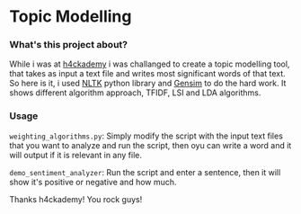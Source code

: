 # Topic Modelling 

### What's this project about? 

While i was at [h4ckademy](http://www.h4ckademy.com/) i was challanged to create a topic modelling tool, that takes as input a text file and writes most significant words of that text. 
So here is it, i used [NLTK](http://www.nltk.org/) python library and [Gensim](https://radimrehurek.com/gensim/) to do the hard work. 
It shows different algorithm approach, TFIDF, LSI and LDA algorithms. 

### Usage  

```weighting_algorithms.py```: Simply modify the script with the input text files that you want to analyze and run the script, then oyu can write a word and it will output if it is relevant in any file. 

```demo_sentiment_analyzer```: Run the script and enter a sentence, then it will show it's positive or negative and how much. 

Thanks h4ckademy! You rock guys! 